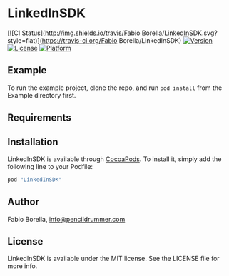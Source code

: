 # LinkedInSDK

[![CI Status](http://img.shields.io/travis/Fabio Borella/LinkedInSDK.svg?style=flat)](https://travis-ci.org/Fabio Borella/LinkedInSDK)
[![Version](https://img.shields.io/cocoapods/v/LinkedInSDK.svg?style=flat)](http://cocoapods.org/pods/LinkedInSDK)
[![License](https://img.shields.io/cocoapods/l/LinkedInSDK.svg?style=flat)](http://cocoapods.org/pods/LinkedInSDK)
[![Platform](https://img.shields.io/cocoapods/p/LinkedInSDK.svg?style=flat)](http://cocoapods.org/pods/LinkedInSDK)

## Example

To run the example project, clone the repo, and run `pod install` from the Example directory first.

## Requirements

## Installation

LinkedInSDK is available through [CocoaPods](http://cocoapods.org). To install
it, simply add the following line to your Podfile:

```ruby
pod "LinkedInSDK"
```

## Author

Fabio Borella, info@pencildrummer.com

## License

LinkedInSDK is available under the MIT license. See the LICENSE file for more info.
